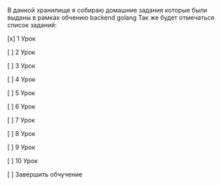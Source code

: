 В данной хранилище я собираю домашние задания которые были выданы в рамках обчению backend golang
Так же будет отмечаться список заданий:

[х] 1 Урок

[ ] 2 Урок

[ ] 3 Урок

[ ] 4 Урок

[ ] 5 Урок

[ ] 6 Урок

[ ] 7 Урок

[ ] 8 Урок

[ ] 9 Урок

[ ] 10 Урок

[ ] Завершить обчучение


